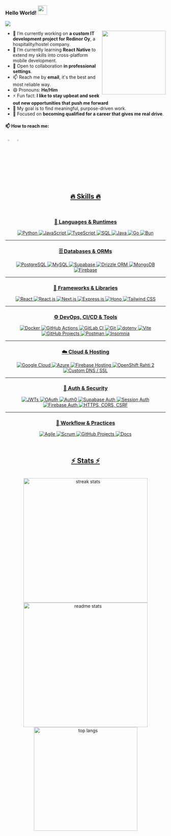   ### Hello World!  <img src="https://github.com/sciencepal/sciencepal/blob/master/assets/Hi.gif" width="29px">
  ![](https://komarev.com/ghpvc/?username=Net-Gene&label=Profile%20Visits&color=blue&style=for-the-badge)
  
<img align="right" src="https://user-images.githubusercontent.com/5713670/87202985-820dcb80-c2b6-11ea-9f56-7ec461c497c3.gif" width="200" />
  
  - 🔭 I’m currently working on **a custom IT development project for Redinor Oy**, a hospitality/hostel company.  
  - 🌱 I’m currently learning **React Native** to extend my skills into cross-platform mobile development.  
  - 👯 Open to collaboration **in professional settings**.  
  - 📫 Reach me by **email**, it's the best and most reliable way.
  - 😄 Pronouns: **He/Him**  
  - ⚡ Fun fact: **I like to stay upbeat and seek out new opportunities that push me forward**  
  - 🏁 My goal is to find meaningful, purpose-driven work.  
  - 🎯 Focused on **becoming qualified for a career that gives me real drive**.
  
  #### 📫 How to reach me:
  
  &nbsp; [<img src="https://img.icons8.com/color/48/000000/linkedin.png" width="3.5%"/>](https://www.linkedin.com/in/dorian-boussakine-81064a232/)   &nbsp; <a href="mailto:dorian.boussakine@gmail.com"> <img src="https://img.icons8.com/fluent/48/000000/gmail.png" width="3.5%"/>

<div>
    
<h2 align="center">🔥 Skills 🔥</h2>
<br/>
<div align="center">

### 🧠 Languages & Runtimes
![Python](https://img.shields.io/badge/Python-Experienced-yellow?logo=python&logoColor=white)
![JavaScript](https://img.shields.io/badge/JavaScript-Familiar-orange?logo=javascript&logoColor=black)
![TypeScript](https://img.shields.io/badge/TypeScript-Familiar-orange?logo=typescript&logoColor=white)
![SQL](https://img.shields.io/badge/SQL-Experienced-yellow?logo=postgresql&logoColor=white)
![Java](https://img.shields.io/badge/Java-Familiar-orange?logo=java&logoColor=white)
![Go](https://img.shields.io/badge/Go-Experienced-yellow?logo=go&logoColor=white)
![Bun](https://img.shields.io/badge/Bun-Beginner-red?logo=bun&logoColor=white)

---

### 🗄️ Databases & ORMs
![PostgreSQL](https://img.shields.io/badge/PostgreSQL-Experienced-yellow?logo=postgresql&logoColor=white)
![MySQL](https://img.shields.io/badge/MySQL-Experienced-yellow?logo=mysql&logoColor=white)
![Supabase](https://img.shields.io/badge/Supabase-Experienced-yellow?logo=supabase&logoColor=white)
![Drizzle ORM](https://img.shields.io/badge/Drizzle_ORM-Familiar-orange?logo=sqlite&logoColor=white)
![MongoDB](https://img.shields.io/badge/MongoDB-Familiar-orange?logo=mongodb&logoColor=white)
![Firebase](https://img.shields.io/badge/Firebase-Familiar-orange?logo=firebase&logoColor=white)

---

### 🧱 Frameworks & Libraries
![React](https://img.shields.io/badge/React-Experienced-yellow?logo=react&logoColor=white)
![React.js](https://img.shields.io/badge/React.js-Experienced-yellow?logo=react&logoColor=white)
![Next.js](https://img.shields.io/badge/Next.js-Experienced-yellow?logo=next.js&logoColor=white)
![Express.js](https://img.shields.io/badge/Express.js-Familiar-orange?logo=react&logoColor=white)
![Hono](https://img.shields.io/badge/Hono-Familiar-orange?logo=cloudflare&logoColor=white)
![Tailwind CSS](https://img.shields.io/badge/Tailwind_CSS-Experienced-yellow?logo=tailwindcss&logoColor=white)

---

### ⚙️ DevOps, CI/CD & Tools
![Docker](https://img.shields.io/badge/Docker-Experienced-yellow?logo=docker&logoColor=white)
![GitHub Actions](https://img.shields.io/badge/GitHub_Actions-Familiar-orange?logo=githubactions&logoColor=white)
![GitLab CI](https://img.shields.io/badge/GitLab_CI-Familiar-orange?logo=gitlab&logoColor=white)
![Git](https://img.shields.io/badge/Git-Proficient-purple?logo=git&logoColor=white)
![dotenv](https://img.shields.io/badge/dotenv-Familiar-orange?logo=dotenv&logoColor=white)
![Vite](https://img.shields.io/badge/Vite-Familiar-orange?logo=vite&logoColor=white)
![GitHub Projects](https://img.shields.io/badge/GitHub_Projects-Proficient-purple?logo=github&logoColor=white)
![Postman](https://img.shields.io/badge/Postman-Proficient-purple?logo=postman&logoColor=white)
![Insomnia](https://img.shields.io/badge/Insomnia-Proficient-purple?logo=insomnia&logoColor=white)

---

### ☁️ Cloud & Hosting
![Google Cloud](https://img.shields.io/badge/Google_Cloud-Familiar-orange?logo=googlecloud&logoColor=white)
![Azure](https://img.shields.io/badge/Azure-Familiar-orange?logo=microsoftazure&logoColor=white)
![Firebase Hosting](https://img.shields.io/badge/Firebase_Hosting-Familiar-orange?logo=firebase&logoColor=white)
![OpenShift Rahti 2](https://img.shields.io/badge/OpenShift_Rahti_2-Proficient-purple?logo=redhat&logoColor=white)
![Custom DNS / SSL](https://img.shields.io/badge/Custom_DNS/SSL-Experienced-yellow)

---

### 🔐 Auth & Security
![JWTs](https://img.shields.io/badge/JWTs-Familiar-orange?logo=jsonwebtokens&logoColor=white)
![OAuth](https://img.shields.io/badge/OAuth-Familiar-orange?logo=oauth&logoColor=white)
![Auth0](https://img.shields.io/badge/Auth0-Familiar-orange?logo=auth0&logoColor=white)
![Supabase Auth](https://img.shields.io/badge/Supabase_Auth-Experienced-yellow?logo=supabase&logoColor=white)
![Session Auth](https://img.shields.io/badge/Session_Auth-Experienced-yellow?logo=session&logoColor=white)
![Firebase Auth](https://img.shields.io/badge/Firebase_Auth-Familiar-orange?logo=firebase&logoColor=white)
![HTTPS, CORS, CSRF](https://img.shields.io/badge/HTTPS_Setup-Experienced-yellow)

---

### 🧠 Workflow & Practices
![Agile](https://img.shields.io/badge/Agile-2_Projects-green?logo=scrumalliance&logoColor=white)
![Scrum](https://img.shields.io/badge/Scrum-2_Projects-green?logo=scrumalliance&logoColor=white)
![GitHub Projects](https://img.shields.io/badge/GitHub_Projects-1_Projects-yellow?logo=scrumalliance&logoColor=white)
![Docs](https://img.shields.io/badge/README_&_Docs-Contributor-blue?logo=markdown&logoColor=white)

</div>

<br/>

<h2 align="center">⚡ Stats ⚡</h2>
<br>
<div align=center>
  <img width=390 src="https://github-readme-streak-stats-salesp07.vercel.app/?user=Net-Gene&count_private=true&theme=react&border_radius=10" alt="streak stats"/>
  <img width=390 src="https://github-readme-stats-salesp07.vercel.app/api?username=Net-Gene&count_private=true&show_icons=true&theme=react&rank_icon=github&border_radius=10" alt="readme stats" />
  <br/>
  <img width=325 align="center" src="https://github-readme-stats-salesp07.vercel.app/api/top-langs/?username=Net-Gene&hide=HTML&langs_count=8&layout=compact&theme=react&border_radius=10&size_weight=0.5&count_weight=0.5" alt="top langs" />
</div>

<br/><br/>


